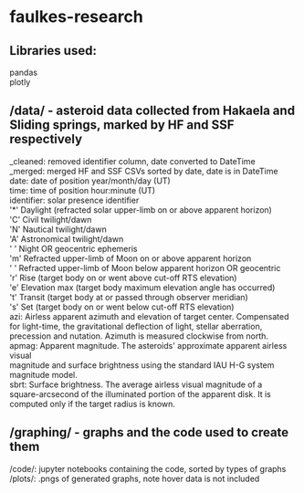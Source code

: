# faulkes-research
## Libraries used:
  pandas\
  plotly

## /data/ - asteroid data collected from Hakaela and Sliding springs, marked by HF and SSF respectively
  _cleaned: removed identifier column, date converted to DateTime\
  _merged: merged HF and SSF CSVs sorted by date, date is in DateTime\
  date: date of position year/month/day (UT)\
  time: time of position hour:minute (UT)\
  identifier: solar presence identifier\
   '*'  Daylight (refracted solar upper-limb on or above apparent horizon)\
   'C'  Civil twilight/dawn\
   'N'  Nautical twilight/dawn\
   'A'  Astronomical twilight/dawn\
   ' '  Night OR geocentric ephemeris\
   'm'  Refracted upper-limb of Moon on or above apparent horizon\
   ' '  Refracted upper-limb of Moon below apparent horizon OR geocentric\
   'r'  Rise          (target body on or went above cut-off RTS elevation)\
   'e'  Elevation max (target body maximum elevation angle has occurred)\
   't'  Transit       (target body at or passed through observer meridian)\
   's'  Set           (target body on or went below cut-off RTS elevation)\
  azi: Airless apparent azimuth and elevation of target center. Compensated\
   for light-time, the gravitational deflection of light, stellar aberration,\
   precession and nutation. Azimuth is measured clockwise from north.\
  apmag: Apparent magnitude. The asteroids' approximate apparent airless visual\
   magnitude and surface brightness using the standard IAU H-G system magnitude model.\
  sbrt: Surface brightness. The average airless visual magnitude of a\
   square-arcsecond of the illuminated portion of the apparent disk. It is\
   computed only if the target radius is known.


## /graphing/ - graphs and the code used to create them
  /code/: jupyter notebooks containing the code, sorted by types of graphs\
  /plots/: .pngs of generated graphs, note hover data is not included
